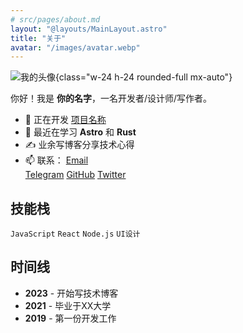 ```yaml
---
# src/pages/about.md
layout: "@layouts/MainLayout.astro"
title: "关于"
avatar: "/images/avatar.webp"
---
```


![我的头像]({frontmatter.avatar} "头像"){class="w-24 h-24 rounded-full mx-auto"}

你好！我是 **你的名字**，一名开发者/设计师/写作者。

- 🔭 正在开发 [项目名称](https://example.com)
- 🌱 最近在学习 **Astro** 和 **Rust**
- ✍️ 业余写博客分享技术心得
- 📫 联系：
[Email](mailto:ekoneko@126.com)<br>
[Telegram](https://t.me/Xiaorona)
[GitHub](https://github.com/yourname) [Twitter](https://twitter.com/yourname)

## 技能栈

`JavaScript` `React` `Node.js` `UI设计`

## 时间线

- **2023** - 开始写技术博客
- **2021** - 毕业于XX大学
- **2019** - 第一份开发工作